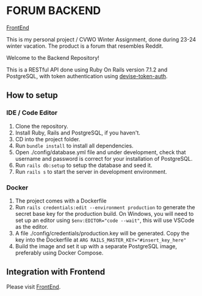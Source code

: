 # FORUM BACKEND 
[FrontEnd](https://github.com/MinhMXC/ForumAPI_FrontEnd)

This is my personal project / CVWO Winter Assignment, done during 23-24 winter vacation.
The product is a forum that resembles Reddit.

Welcome to the Backend Repository!

This is a RESTful API done using Ruby On Rails version 7.1.2 and PostgreSQL, 
with token authentication using [devise-token-auth](https://github.com/lynndylanhurley/devise_token_auth).

## How to setup
### IDE / Code Editor
1. Clone the repository.
2. Install Ruby, Rails and PostgreSQL, if you haven't.
3. CD into the project folder.
4. Run ```bundle install``` to install all dependencies.
5. Open ./config/database.yml file and under development, 
check that username and password is correct for your installation of PostgreSQL.
6. Run ```rails db:setup``` to setup the database and seed it.
7. Run ```rails s``` to start the server in development environment.

### Docker
1. The project comes with a Dockerfile
2. Run ```rails credentials:edit --environment production``` to generate the secret base key for
the production build. On Windows, you will need to set up an editor using ```$env:EDITOR="code --wait"```, 
this will use VSCode as the editor.
3. A file ./config/credentials/production.key will be generated. Copy the key into the
Dockerfile at ```ARG RAILS_MASTER_KEY="#insert_key_here"```
4. Build the image and set it up with a separate PostgreSQL image, preferably using Docker Compose.

## Integration with Frontend
Please visit [FrontEnd](https://github.com/MinhMXC/ForumAPI_FrontEnd).